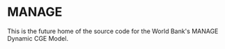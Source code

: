 # MANAGE

This is the future home of the source code for the World Bank's MANAGE Dynamic CGE Model.  
